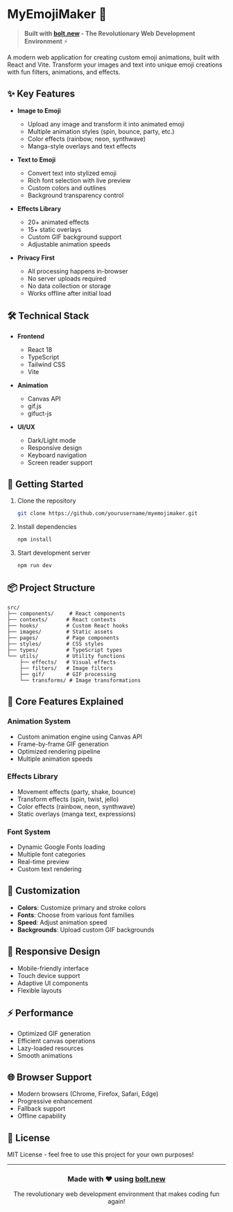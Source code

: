 # MyEmojiMaker 🎨

> **Built with [bolt.new](https://bolt.new) - The Revolutionary Web Development Environment** ⚡️

A modern web application for creating custom emoji animations, built with React and Vite. Transform your images and text into unique emoji creations with fun filters, animations, and effects.

## ✨ Key Features

- **Image to Emoji**
  - Upload any image and transform it into animated emoji
  - Multiple animation styles (spin, bounce, party, etc.)
  - Color effects (rainbow, neon, synthwave)
  - Manga-style overlays and text effects

- **Text to Emoji**
  - Convert text into stylized emoji
  - Rich font selection with live preview
  - Custom colors and outlines
  - Background transparency control

- **Effects Library**
  - 20+ animated effects
  - 15+ static overlays
  - Custom GIF background support
  - Adjustable animation speeds

- **Privacy First**
  - All processing happens in-browser
  - No server uploads required
  - No data collection or storage
  - Works offline after initial load

## 🛠️ Technical Stack

- **Frontend**
  - React 18
  - TypeScript
  - Tailwind CSS
  - Vite

- **Animation**
  - Canvas API
  - gif.js
  - gifuct-js

- **UI/UX**
  - Dark/Light mode
  - Responsive design
  - Keyboard navigation
  - Screen reader support

## 🚀 Getting Started

1. Clone the repository
   ```bash
   git clone https://github.com/yourusername/myemojimaker.git
   ```

2. Install dependencies
   ```bash
   npm install
   ```

3. Start development server
   ```bash
   npm run dev
   ```

## 📦 Project Structure

```
src/
├── components/     # React components
├── contexts/      # React contexts
├── hooks/         # Custom React hooks
├── images/        # Static assets
├── pages/         # Page components
├── styles/        # CSS styles
├── types/         # TypeScript types
└── utils/         # Utility functions
    ├── effects/   # Visual effects
    ├── filters/   # Image filters
    ├── gif/       # GIF processing
    └── transforms/ # Image transformations
```

## 🎯 Core Features Explained

### Animation System
- Custom animation engine using Canvas API
- Frame-by-frame GIF generation
- Optimized rendering pipeline
- Multiple animation speeds

### Effects Library
- Movement effects (party, shake, bounce)
- Transform effects (spin, twist, jello)
- Color effects (rainbow, neon, synthwave)
- Static overlays (manga text, expressions)

### Font System
- Dynamic Google Fonts loading
- Multiple font categories
- Real-time preview
- Custom text rendering

## 🎨 Customization

- **Colors**: Customize primary and stroke colors
- **Fonts**: Choose from various font families
- **Speed**: Adjust animation speed
- **Backgrounds**: Upload custom GIF backgrounds

## 📱 Responsive Design

- Mobile-friendly interface
- Touch device support
- Adaptive UI components
- Flexible layouts

## ⚡ Performance

- Optimized GIF generation
- Efficient canvas operations
- Lazy-loaded resources
- Smooth animations

## 🌐 Browser Support

- Modern browsers (Chrome, Firefox, Safari, Edge)
- Progressive enhancement
- Fallback support
- Offline capability

## 📄 License

MIT License - feel free to use this project for your own purposes!

---

<div align="center">

### Made with ❤️ using [bolt.new](https://bolt.new)

The revolutionary web development environment that makes coding fun again!

</div>
